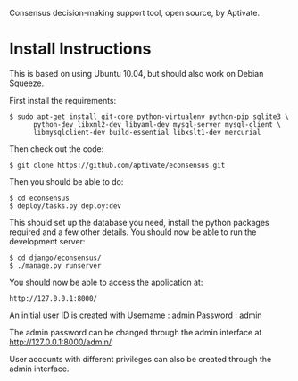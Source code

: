 Consensus decision-making support tool, open source, by Aptivate.

Install Instructions
====================

This is based on using Ubuntu 10.04, but should also work on Debian Squeeze.

First install the requirements:

    $ sudo apt-get install git-core python-virtualenv python-pip sqlite3 \
          python-dev libxml2-dev libyaml-dev mysql-server mysql-client \
          libmysqlclient-dev build-essential libxslt1-dev mercurial

Then check out the code:

    $ git clone https://github.com/aptivate/econsensus.git

Then you should be able to do:

    $ cd econsensus
    $ deploy/tasks.py deploy:dev

This should set up the database you need, install the python packages 
required and a few other details. You should now be able to run the 
development server:

    $ cd django/econsensus/
    $ ./manage.py runserver

You should now be able to access the application at:

    http://127.0.0.1:8000/

An initial user ID is created with Username : admin Password : admin

The admin password can be changed through the admin interface at http://127.0.0.1:8000/admin/

User accounts with different privileges can also be created through the admin interface.
